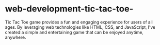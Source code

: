 # web-development-tic-tac-toe-
Tic Tac Toe game provides a fun and engaging experience for users of all ages. By leveraging web technologies like HTML, CSS, and JavaScript, I've created a simple and entertaining game that can be enjoyed anytime, anywhere. 
